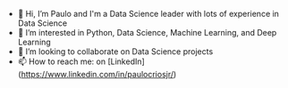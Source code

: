 - 👋 Hi, I’m Paulo and I'm a Data Science leader with lots of experience in Data Science
- 👀 I’m interested in Python, Data Science, Machine Learning, and Deep Learning
- 💞️ I’m looking to collaborate on Data Science projects
- 📫 How to reach me: on [LinkedIn] (https://www.linkedin.com/in/paulocriosjr/)

<!---
paulocr2/paulocr2 is a ✨ special ✨ repository because its `README.md` (this file) appears on your GitHub profile.
You can click the Preview link to take a look at your changes.
--->
